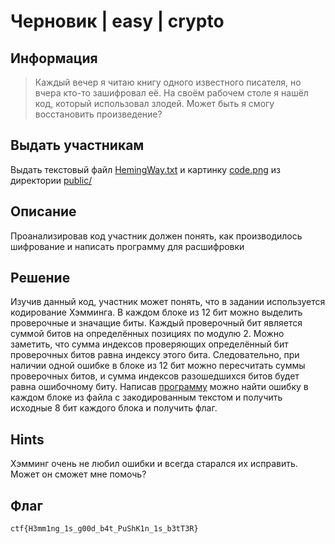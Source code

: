 # Черновик | easy | crypto

## Информация
> Каждый вечер я читаю книгу одного известного писателя, но вчера кто-то зашифровал её. На своём рабочем столе я нашёл код, который использовал злодей. Может быть я смогу восстановить произведение?

## Выдать участникам
Выдать текстовый файл [HemingWay.txt](public/HemingWay.txt) и картинку [code.png](public/code.png) из директории [public/](public/)

## Описание
Проанализировав код участник должен понять, как производилось шифрование и написать программу для расшифровки

## Решение
Изучив данный код, участник может понять, что в задании используется кодирование Хэмминга. В каждом блоке из 12 бит можно выделить проверочные и значащие биты. Каждый проверочный бит является суммой битов на определённых позициях по модулю 2. Можно заметить, что сумма индексов проверяющих определённый бит проверочных битов равна индексу этого бита.  Следовательно, при наличии одной ошибке в блоке из 12 бит можно пересчитать суммы проверочных битов, и сумма индексов разошедшихся битов будет равна ошибочному биту. Написав [программу](solve/solve.py) можно найти ошибку в каждом блоке из файла с закодированным текстом и получить исходные 8 бит каждого блока и получить флаг.

## Hints
Хэмминг очень не любил ошибки и всегда старался их исправить. Может он сможет мне помочь?

## Флаг
`ctf{H3mm1ng_1s_g00d_b4t_PuShK1n_1s_b3tT3R}`
